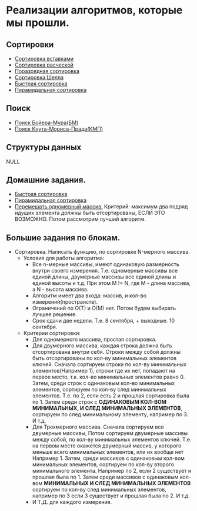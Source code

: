 # Реализации алгоритмов, которые мы прошли.

## Сортировки
 * [Сортировка вставками](./sort/insert_sort.py)
 * [Сортировка расческой](./sort/comb_sort.py)
 * [Поразрядная сортировка](./sort/radix_sort.py)
 * [Сортировка Шелла](./sort/shell_sort.py)
 * [Быстрая сортировка](./sort/quick_sort.py)
 * [Пирамидальная сортировка](./sort/heap_sort.py)

## Поиск
 * [Поиск Бойера-Мура(БМ)](./base_search/bm.py)
 * [Поиск Кнута-Мориса-Прада(КМП)](./base_search/kmp.py)

## Структуры данных
NULL


## Домашние задания.
 * [Быстрая сортировка](./sort/quick_sort.py)
 * [Пирамидальная сортировка](./sort/heap_sort.py)
 * [Перемешать одномерный массив.](./sort/mixer.py) 
 Критерий: максимум два подряд идущих элемента должны быть отсортированы, ЕСЛИ ЭТО ВОЗМОЖНО.
 Потом рассмотрим лучший алгоритм.
 

## Большие задания по блокам.
 * Сортировка. Написать функцию, по сортировке N-мерного массива.  
    * Условия для работы алгоритма:
        * Все n-мерные массивы, имеют одинаковую размерность внутри своего измерения. 
        Т.е. одномерные массивы все единой длины, двумерные массивы все единой длины и единой высоты и т.д.
        При этом M != N, где M - длина массива, а N - высота массива.
        * Алгоритм имеет два входа: массив, и кол-во измерений(пространств).
        * Ограничений по O(T) и O(M) нет. Потом будем выбирать лучшее решение.
        * Срок сдачи две недели. Т.е. 8 сентября, + выходные. 10 сентября.
    * Критерии сортировки:
        * Для одномерного массива, простая сортировка.
        * Для двумерного массива, каждая строка должна быть отсортирована внутри себя. 
        Строки между собой должны быть отсортированы по кол-ву минимальных элементов ключей.
        Сначала сортируем строки по кол-ву минимальных элементов(Например 1), 
        строки где их нет, попадают на первое место, т.к. кол-во минимальных элементов равно 0.
        Затем, среди строк с одинаковым кол-во минимальных элементов, 
        сортируем по кол-ву след минимальных элементов. 
        Т.е. по 2, если есть 2 и прошлая сортировка была по 1.
        Затем среди строк с **ОДИНАКОВЫМ КОЛ-ВОМ МИНИМАЛЬНЫХ, И СЛЕД МИНИМАЛЬНЫХ ЭЛЕМЕНТОВ**,
        сортируем по след минимальному элементу, например по 3. И т.д.
        * Для Трехмерного массива. Сначала сортируем все двумерные массивы,
        Потом сортируем двумерные массивы между собой, по кол-ву минимальных элементов ключей.
        Т.е. на первом месте окажется двумерный массив, у которого меньше всего минимальных элементов,
        или их вообще нет Например 1. Затем, среди массивов с одинаковым кол-вом минимальных элементов,
        сортируем по кол-ву второго минимального элемента. Например по 2, если 2 существует и прошлая была по 1.
        Затем среди массивов с одинаковым кол-вом **МИНИМАЛЬНЫХ И СЛЕД МИНИМАЛЬНЫХ ЭЛЕМЕНТОВ** 
        сортируем по кол-ву след минимальных элементов, например по 3 если 3 существует и прошлая была по 2. И т.д.
        * И Т.Д. для каждого измерения.
